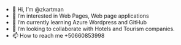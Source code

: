 - 👋 Hi, I’m @zkartman
- 👀 I’m interested in Web Pages, Web page applications
- 🌱 I’m currently learning Azure Wordpress and GitHub
- 💞️ I’m looking to collaborate with Hotels and Tourism companies.
- 📫 How to reach me +50660853998

<!---
zkartman/zkartman is a ✨ special ✨ repository because its `README.md` (this file) appears on your GitHub profile.
You can click the Preview link to take a look at your changes.
--->
